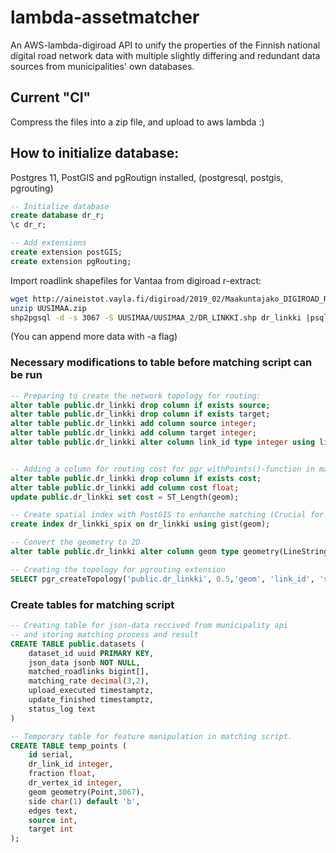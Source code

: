 # lambda-assetmatcher

An AWS-lambda-digiroad API to unify the properties of the Finnish national digital road network data with multiple slightly differing and redundant data sources from municipalities' own databases.

## Current "CI"

Compress the files into a zip file, and upload to aws lambda :)

## How to initialize database:

Postgres 11, PostGIS and pgRoutign installed, (postgresql, postgis, pgrouting)

```sql
-- Initialize database
create database dr_r;
\c dr_r;

-- Add extensions
create extension postGIS;
create extension pgRouting;
```

Import roadlink shapefiles for Vantaa from digiroad r-extract:

```bash
wget http://aineistot.vayla.fi/digiroad/2019_02/Maakuntajako_DIGIROAD_R_EUREF-FIN/UUSIMAA.zip
unzip UUSIMAA.zip
shp2pgsql -d -s 3067 -S UUSIMAA/UUSIMAA_2/DR_LINKKI.shp dr_linkki |psql -d dr_r
```

(You can append more data with -a flag)

### Necessary modifications to table before matching script can be run

```sql
-- Preparing to create the network topology for routing:
alter table public.dr_linkki drop column if exists source;
alter table public.dr_linkki drop column if exists target;
alter table public.dr_linkki add column source integer;
alter table public.dr_linkki add column target integer;
alter table public.dr_linkki alter column link_id type integer using link_id::integer;


-- Adding a column for routing cost for pgr_withPoints()-function in matching prosess
alter table public.dr_linkki drop column if exists cost;
alter table public.dr_linkki add column cost float;
update public.dr_linkki set cost = ST_Length(geom);

-- Create spatial index with PostGIS to enhanche matching (Crucial for perfomance)
create index dr_linkki_spix on dr_linkki using gist(geom);

-- Convert the geometry to 2D
alter table public.dr_linkki alter column geom type geometry(LineString,3067) using ST_Force2D(geom);

-- Creating the topology for pgrouting extension
SELECT pgr_createTopology('public.dr_linkki', 0.5,'geom', 'link_id', 'source', 'target');
```

### Create tables for matching script

```sql
-- Creating table for json-data reccived from municipality api
-- and storing matching process and result
CREATE TABLE public.datasets (
	dataset_id uuid PRIMARY KEY,
	json_data jsonb NOT NULL,
	matched_roadlinks bigint[],
	matching_rate decimal(3,2),
	upload_executed timestamptz,
	update_finished timestamptz,
	status_log text
)

-- Temporary table for feature manipulation in matching script.
CREATE TABLE temp_points (
    id serial,
    dr_link_id integer,
    fraction float,
    dr_vertex_id integer,
    geom geometry(Point,3067),
    side char(1) default 'b',
    edges text,
    source int,
    target int
);
```
